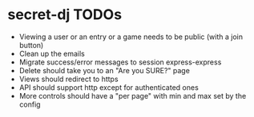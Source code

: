 # secret-dj TODOs

- Viewing a user or an entry or a game needs to be public (with a join button)
- Clean up the emails
- Migrate success/error messages to session express-express
- Delete should take you to an "Are you SURE?" page
- Views should redirect to https
- API should support http except for authenticated ones
- More controls should have a "per page" with min and max set by the config

